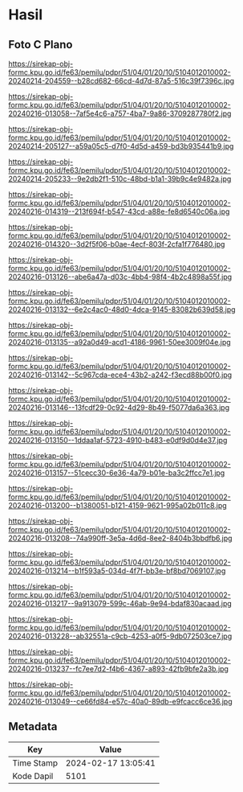 # Hasil

## Foto C Plano

https://sirekap-obj-formc.kpu.go.id/fe63/pemilu/pdpr/51/04/01/20/10/5104012010002-20240214-204559--b28cd682-66cd-4d7d-87a5-516c39f7396c.jpg

https://sirekap-obj-formc.kpu.go.id/fe63/pemilu/pdpr/51/04/01/20/10/5104012010002-20240216-013058--7af5e4c6-a757-4ba7-9a86-3709287780f2.jpg

https://sirekap-obj-formc.kpu.go.id/fe63/pemilu/pdpr/51/04/01/20/10/5104012010002-20240214-205127--a59a05c5-d7f0-4d5d-a459-bd3b935441b9.jpg

https://sirekap-obj-formc.kpu.go.id/fe63/pemilu/pdpr/51/04/01/20/10/5104012010002-20240214-205233--9e2db2f1-510c-48bd-b1a1-39b9c4e9482a.jpg

https://sirekap-obj-formc.kpu.go.id/fe63/pemilu/pdpr/51/04/01/20/10/5104012010002-20240216-014319--213f694f-b547-43cd-a88e-fe8d6540c06a.jpg

https://sirekap-obj-formc.kpu.go.id/fe63/pemilu/pdpr/51/04/01/20/10/5104012010002-20240216-014320--3d2f5f06-b0ae-4ecf-803f-2cfa1f776480.jpg

https://sirekap-obj-formc.kpu.go.id/fe63/pemilu/pdpr/51/04/01/20/10/5104012010002-20240216-013126--abe6a47a-d03c-4bb4-98f4-4b2c4898a55f.jpg

https://sirekap-obj-formc.kpu.go.id/fe63/pemilu/pdpr/51/04/01/20/10/5104012010002-20240216-013132--6e2c4ac0-48d0-4dca-9145-83082b639d58.jpg

https://sirekap-obj-formc.kpu.go.id/fe63/pemilu/pdpr/51/04/01/20/10/5104012010002-20240216-013135--a92a0d49-acd1-4186-9961-50ee3009f04e.jpg

https://sirekap-obj-formc.kpu.go.id/fe63/pemilu/pdpr/51/04/01/20/10/5104012010002-20240216-013142--5c967cda-ece4-43b2-a242-f3ecd88b00f0.jpg

https://sirekap-obj-formc.kpu.go.id/fe63/pemilu/pdpr/51/04/01/20/10/5104012010002-20240216-013146--13fcdf29-0c92-4d29-8b49-f5077da6a363.jpg

https://sirekap-obj-formc.kpu.go.id/fe63/pemilu/pdpr/51/04/01/20/10/5104012010002-20240216-013150--1ddaa1af-5723-4910-b483-e0df9d0d4e37.jpg

https://sirekap-obj-formc.kpu.go.id/fe63/pemilu/pdpr/51/04/01/20/10/5104012010002-20240216-013157--51cecc30-6e36-4a79-b01e-ba3c2ffcc7e1.jpg

https://sirekap-obj-formc.kpu.go.id/fe63/pemilu/pdpr/51/04/01/20/10/5104012010002-20240216-013200--b1380051-b121-4159-9621-995a02b011c8.jpg

https://sirekap-obj-formc.kpu.go.id/fe63/pemilu/pdpr/51/04/01/20/10/5104012010002-20240216-013208--74a990ff-3e5a-4d6d-8ee2-8404b3bbdfb6.jpg

https://sirekap-obj-formc.kpu.go.id/fe63/pemilu/pdpr/51/04/01/20/10/5104012010002-20240216-013214--b1f593a5-034d-4f7f-bb3e-bf8bd7069107.jpg

https://sirekap-obj-formc.kpu.go.id/fe63/pemilu/pdpr/51/04/01/20/10/5104012010002-20240216-013217--9a913079-599c-46ab-9e94-bdaf830acaad.jpg

https://sirekap-obj-formc.kpu.go.id/fe63/pemilu/pdpr/51/04/01/20/10/5104012010002-20240216-013228--ab32551a-c9cb-4253-a0f5-9db072503ce7.jpg

https://sirekap-obj-formc.kpu.go.id/fe63/pemilu/pdpr/51/04/01/20/10/5104012010002-20240216-013237--fc7ee7d2-f4b6-4367-a893-42fb9bfe2a3b.jpg

https://sirekap-obj-formc.kpu.go.id/fe63/pemilu/pdpr/51/04/01/20/10/5104012010002-20240216-013049--ce66fd84-e57c-40a0-89db-e9fcacc6ce36.jpg


## Metadata

| Key        | Value               |
| ---------- | ------------------- |
| Time Stamp | 2024-02-17 13:05:41 |
| Kode Dapil | 5101                |



